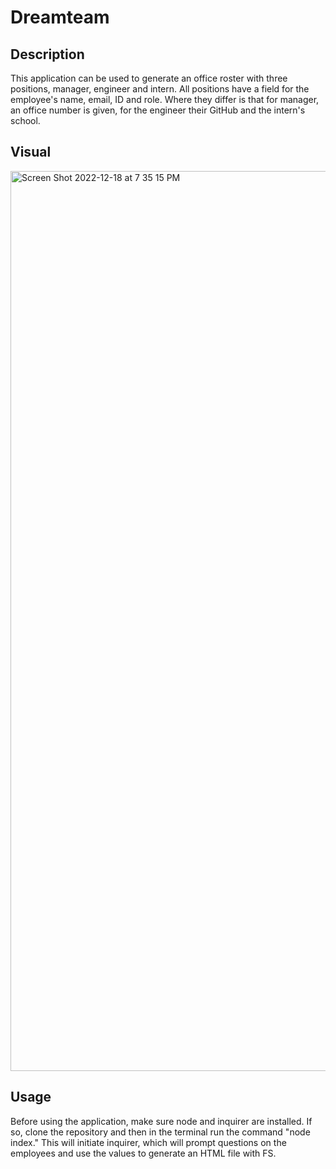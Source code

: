 # Dreamteam
## Description
This application can be used to generate an office roster with three positions, manager, engineer and intern. All positions have a field for the employee's name, email, ID and role. Where they differ is that for manager, an office number is given, for the engineer their GitHub and the intern's school.
## Visual
<img width="1440" alt="Screen Shot 2022-12-18 at 7 35 15 PM" src="https://user-images.githubusercontent.com/109449569/208331282-5baa2bf2-64df-4529-a02e-3b961543d3f8.png">

## Usage
Before using the application, make sure node and inquirer are installed. If so, clone the repository and then in the terminal run the command "node index." This will initiate inquirer, which will prompt questions on the employees and use the values to generate an HTML file with FS.
